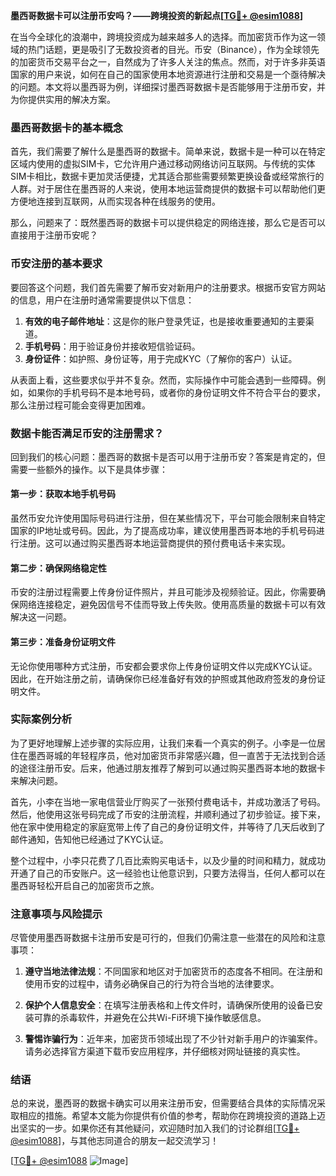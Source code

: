 **墨西哥数据卡可以注册币安吗？——跨境投资的新起点[[TG💪+ @esim1088](https://t.me/s/esim1088)]**

在当今全球化的浪潮中，跨境投资成为越来越多人的选择。而加密货币作为这一领域的热门话题，更是吸引了无数投资者的目光。币安（Binance），作为全球领先的加密货币交易平台之一，自然成为了许多人关注的焦点。然而，对于许多非英语国家的用户来说，如何在自己的国家使用本地资源进行注册和交易是一个亟待解决的问题。本文将以墨西哥为例，详细探讨墨西哥数据卡是否能够用于注册币安，并为你提供实用的解决方案。

### 墨西哥数据卡的基本概念

首先，我们需要了解什么是墨西哥的数据卡。简单来说，数据卡是一种可以在特定区域内使用的虚拟SIM卡，它允许用户通过移动网络访问互联网。与传统的实体SIM卡相比，数据卡更加灵活便捷，尤其适合那些需要频繁更换设备或经常旅行的人群。对于居住在墨西哥的人来说，使用本地运营商提供的数据卡可以帮助他们更方便地连接到互联网，从而实现各种在线服务的使用。

那么，问题来了：既然墨西哥的数据卡可以提供稳定的网络连接，那么它是否可以直接用于注册币安呢？

### 币安注册的基本要求

要回答这个问题，我们首先需要了解币安对新用户的注册要求。根据币安官方网站的信息，用户在注册时通常需要提供以下信息：

1. **有效的电子邮件地址**：这是你的账户登录凭证，也是接收重要通知的主要渠道。
2. **手机号码**：用于验证身份并接收短信验证码。
3. **身份证件**：如护照、身份证等，用于完成KYC（了解你的客户）认证。

从表面上看，这些要求似乎并不复杂。然而，实际操作中可能会遇到一些障碍。例如，如果你的手机号码不是本地号码，或者你的身份证明文件不符合平台的要求，那么注册过程可能会变得更加困难。

### 数据卡能否满足币安的注册需求？

回到我们的核心问题：墨西哥的数据卡是否可以用于注册币安？答案是肯定的，但需要一些额外的操作。以下是具体步骤：

#### 第一步：获取本地手机号码

虽然币安允许使用国际号码进行注册，但在某些情况下，平台可能会限制来自特定国家的IP地址或号码。因此，为了提高成功率，建议使用墨西哥本地的手机号码进行注册。这可以通过购买墨西哥本地运营商提供的预付费电话卡来实现。

#### 第二步：确保网络稳定性

币安的注册过程需要上传身份证件照片，并且可能涉及视频验证。因此，你需要确保网络连接稳定，避免因信号不佳而导致上传失败。使用高质量的数据卡可以有效解决这一问题。

#### 第三步：准备身份证明文件

无论你使用哪种方式注册，币安都会要求你上传身份证明文件以完成KYC认证。因此，在开始注册之前，请确保你已经准备好有效的护照或其他政府签发的身份证明文件。

### 实际案例分析

为了更好地理解上述步骤的实际应用，让我们来看一个真实的例子。小李是一位居住在墨西哥城的年轻程序员，他对加密货币非常感兴趣，但一直苦于无法找到合适的途径注册币安。后来，他通过朋友推荐了解到可以通过购买墨西哥本地的数据卡来解决问题。

首先，小李在当地一家电信营业厅购买了一张预付费电话卡，并成功激活了号码。然后，他使用这张号码完成了币安的注册流程，并顺利通过了初步验证。接下来，他在家中使用稳定的家庭宽带上传了自己的身份证明文件，并等待了几天后收到了邮件通知，告知他已经通过了KYC认证。

整个过程中，小李只花费了几百比索购买电话卡，以及少量的时间和精力，就成功开通了自己的币安账户。这一经验也让他意识到，只要方法得当，任何人都可以在墨西哥轻松开启自己的加密货币之旅。

### 注意事项与风险提示

尽管使用墨西哥数据卡注册币安是可行的，但我们仍需注意一些潜在的风险和注意事项：

1. **遵守当地法律法规**：不同国家和地区对于加密货币的态度各不相同。在注册和使用币安的过程中，请务必确保自己的行为符合当地的法律要求。
   
2. **保护个人信息安全**：在填写注册表格和上传文件时，请确保所使用的设备已安装可靠的杀毒软件，并避免在公共Wi-Fi环境下操作敏感信息。

3. **警惕诈骗行为**：近年来，加密货币领域出现了不少针对新手用户的诈骗案件。请务必选择官方渠道下载币安应用程序，并仔细核对网址链接的真实性。

### 结语

总的来说，墨西哥的数据卡确实可以用来注册币安，但需要结合具体的实际情况采取相应的措施。希望本文能为你提供有价值的参考，帮助你在跨境投资的道路上迈出坚实的一步。如果你还有其他疑问，欢迎随时加入我们的讨论群组[[TG💪+ @esim1088](https://t.me/s/esim1088)]，与其他志同道合的朋友一起交流学习！

[[TG💪+ @esim1088](https://t.me/s/esim1088) ![Image](https://i.postimg.cc/4NQfJmqS/Snipaste-2025-05-13-00-14-12.png)]